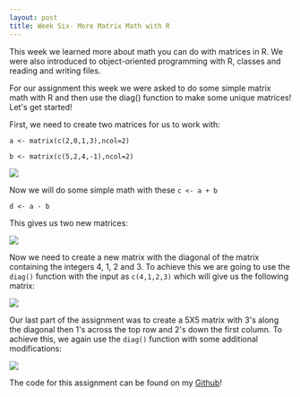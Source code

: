 ```yaml
---
layout: post
title: Week Six- More Matrix Math with R
---
```


This week we learned more about math you can do with matrices in R. We were also introduced to object-oriented programming with R, classes and reading and writing files.

For our assignment this week we were asked to do some simple matrix math with R and then use the diag() function to make some unique matrices! Let's get started!

First, we need to create two matrices for us to work with:

`a <- matrix(c(2,0,1,3),ncol=2)`

`b <- matrix(c(5,2,4,-1),ncol=2)`

![](https://i.imgur.com/TvCn1sf.png)

Now we will do some simple math with these
`c <- a + b`

`d <- a - b`

This gives us two new matrices:

![](https://i.imgur.com/g6dVJ3C.png)

Now we need to create a new matrix with the diagonal of the matrix containing the integers 4, 1, 2 and 3. To achieve this we are going to use the `diag()` function with the input as `c(4,1,2,3)` which will give us the following matrix:

![](https://i.imgur.com/C4BPZJH.png)

Our last part of the assignment was to create a 5X5 matrix with 3's along the diagonal then 1's across the top row and 2's down the first column. To achieve this, we again use the `diag()` function with some additional modifications:

![](https://i.imgur.com/kvn3rbo.png)

The code for this assignment can be found on my [Github](https://github.com/jessicalynnrose/Intro_to_R_Spring_2019/blob/master/week6.R)!
